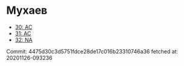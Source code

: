 # Мухаев
- [30: AC](30.md)
- [31: AC](31.md)
- [32: NA](32.md)

Commit: 4475d30c3d5751fdce28de17c016b23310746a36
 fetched at: 20201126-093236
